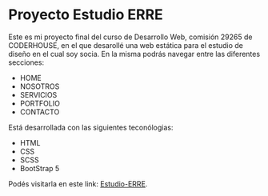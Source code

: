 # Proyecto Estudio ERRE 

Este es mi proyecto final del curso de Desarrollo Web, comisión 29265 de CODERHOUSE, en el que desarollé una web estática para el estudio de diseño en el cual soy socia.
En la misma podrás navegar entre las diferentes secciones:
- HOME
- NOSOTROS
- SERVICIOS
- PORTFOLIO
- CONTACTO

Está desarrollada con las siguientes teconólogias: 
- HTML
- CSS
- SCSS
- BootStrap 5
 
 Podés visitarla en este link: [Estudio-ERRE](https://gabrielaperez86.github.io/entregaFinal-proyectoDesarrolloWeb-coderHouse/).


